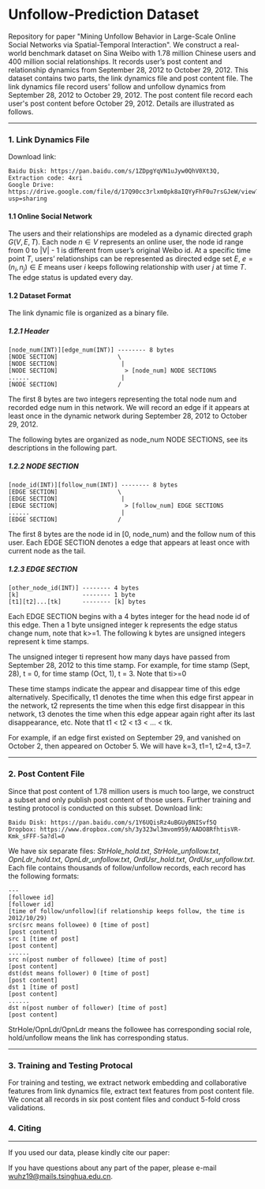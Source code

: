 # Unfollow-Prediction Dataset
Repository for paper "Mining Unfollow Behavior in Large-Scale Online Social Networks via Spatial-Temporal Interaction".
We construct a real-world benchmark dataset on Sina Weibo with 1.78 million Chinese users and 400 million social relationships. It records user’s post content and relationship dynamics from September 28, 2012 to October 29, 2012.
This dataset contains two parts, the link dynamics file and post content file. The link dynamics file record users' follow and unfollow dynamics from September 28, 2012 to October 29, 2012. The post content file record each user's post content before October 29, 2012. Details are illustrated as follows.

------
### 1. Link Dynamics File

Download link:

```
Baidu Disk: https://pan.baidu.com/s/1ZDpgYqVN1uJyw0QhV0Xt3Q, Extraction code: 4xri
Google Drive: https://drive.google.com/file/d/17Q90cc3rlxm0pk8aIQYyFhF0u7rsGJeW/view?usp=sharing
```

#### 1.1 Online Social Network

The users and their relationships are modeled as a dynamic directed graph $G(V, E, T)$. Each node $n\in V$ represents an online user, the node id range from 0 to |V| - 1 is different from user’s original Weibo id. At a specific time point $T$, users’ relationships can be represented as directed edge set $E$,  $e=(n_i, n_j)\in E$ means user $i$ keeps following relationship with user $j$ at time $T$. The edge status is updated every day.

#### 1.2 Dataset Format

The link dynamic file is organized as a binary file.

##### 1.2.1 Header

```
[node_num(INT)][edge_num(INT)] -------- 8 bytes
[NODE SECTION]                 \
[NODE SECTION]                  |
[NODE SECTION]                   > [node_num] NODE SECTIONS
......                          |
[NODE SECTION]                 / 
```

The first 8 bytes are two integers representing the total node num and recorded edge num in this network. We will record an edge if it appears at least once in the dynamic network during September 28, 2012 to October 29, 2012.

The following bytes are organized as node\_num NODE SECTIONS, see its descriptions in the following part.

##### 1.2.2 NODE SECTION

```
[node_id(INT)][follow_num(INT)] -------- 8 bytes
[EDGE SECTION]                 \
[EDGE SECTION]                  |
[EDGE SECTION]                   > [follow_num] EDGE SECTIONS
......                          |
[EDGE SECTION]                 / 
```

The first 8 bytes are the node id in [0, node\_num) and the follow num of this user. Each EDGE SECTION denotes a edge that appears at least once with current node as the tail.

##### 1.2.3 EDGE SECTION

```
[other_node_id(INT)] -------- 4 bytes
[k]                  -------- 1 byte
[t1][t2]...[tk]      -------- [k] bytes  
```

Each EDGE SECTION begins  with a 4 bytes integer for the head node id of this edge. Then a 1 byte unsigned integer k represents the edge status change num, note that k>=1. The following k bytes are unsigned integers represent k time stamps. 

The unsigned integer ti represent how many days have passed from September 28, 2012 to this time stamp. For example, for time stamp (Sept, 28), t = 0, for time stamp (Oct, 1), t = 3. Note that ti>=0

These time stamps indicate the appear and disappear time of this edge alternatively. Specifically, t1 denotes the time when this edge first appear in the network, t2 represents the time when this edge first disappear in this network, t3 denotes the time when this edge appear again right after its last disappearance, etc. Note that t1 < t2 < t3 < ... < tk.

For  example, if an edge first existed on September 29, and vanished on October 2, then appeared on October 5. We will have k=3, t1=1, t2=4, t3=7.

------
### 2. Post Content File
Since that post content of 1.78 million users is much too large, we construct a subset and only publish post content of those users. Further training and testing protocol is conducted on this subset.
Download link:

```
Baidu Disk: https://pan.baidu.com/s/1Y6UQisRz4uBGUyBNISvf5Q
Dropbox: https://www.dropbox.com/sh/3y323wl3mvom959/AADO8RfhtisVR-Kmk_sFFF-Sa?dl=0
```
We have six separate files: *StrHole_hold.txt*, *StrHole_unfollow.txt*, *OpnLdr_hold.txt*, *OpnLdr_unfollow.txt*, *OrdUsr_hold.txt*, *OrdUsr_unfollow.txt*. Each file contains thousands of follow/unfollow records, each record has the following formats:
```
---
[followee id]
[follower id]
[time of follow/unfollow](if relationship keeps follow, the time is 2012/10/29)
src(src means followee) 0 [time of post]
[post content]
src 1 [time of post]
[post content]
......
src n(post number of followee) [time of post]
[post content]
dst(dst means follower) 0 [time of post]
[post content]
dst 1 [time of post]
[post content]
......
dst n(post number of follower) [time of post]
[post content]
```
StrHole/OpnLdr/OpnLdr means the followee has corresponding social role, hold/unfollow means the link has corresponding status.

------
### 3. Training and Testing Protocal
For training and testing, we extract network embedding and collaborative features from link dynamics file, extract text features from post content file. We concat all records in six post content files and conduct 5-fold cross validations.

### 4. Citing
------
If you used our data, please kindly cite our paper:

If you have questions about any part of the paper, please e-mail wuhz19@mails.tsinghua.edu.cn.
